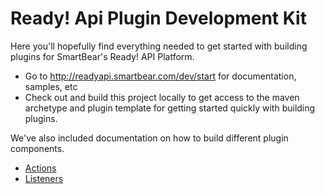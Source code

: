 Ready! Api Plugin Development Kit
==================================

Here you'll hopefully find everything needed to get started with building plugins for SmartBear's Ready! API Platform.

* Go to http://readyapi.smartbear.com/dev/start for documentation, samples, etc
* Check out and build this project locally to get access to the maven archetype and plugin template for getting started
  quickly with building plugins.


We've also included documentation on how to build different plugin components.
* [Actions](actions-basic.md)
* [Listeners](listeners.md)
